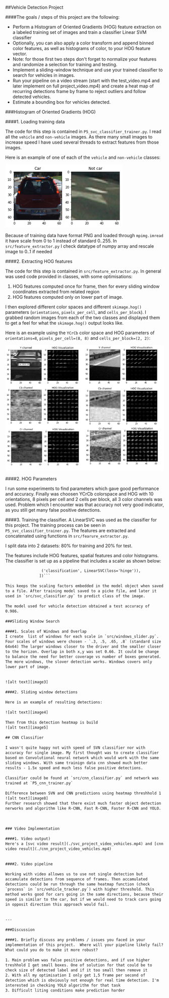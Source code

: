 ##Vehicle Detection Project


####The goals / steps of this project are the following:

* Perform a Histogram of Oriented Gradients (HOG) feature extraction on a labeled training set of images and train a classifier Linear SVM classifier
* Optionally, you can also apply a color transform and append binned color features, as well as histograms of color, to your HOG feature vector. 
* Note: for those first two steps don't forget to normalize your features and randomize a selection for training and testing.
* Implement a sliding-window technique and use your trained classifier to search for vehicles in images.
* Run your pipeline on a video stream (start with the test_video.mp4 and later implement on full project_video.mp4) and create a heat map of recurring detections frame by frame to reject outliers and follow detected vehicles.
* Estimate a bounding box for vehicles detected.

[//]: # (Image References)
[image1]: ./examples/car_not_car.png
[image2]: ./examples/hog/hog.png
[image3]: ./examples/windows/test1.jpg.png
[image4]: ./examples/detections/test5.jpg.png
[image5]: ./examples/heatmaps/test5.jpg.png
[image6]: ./examples/labels_map.png
[image7]: ./examples/output_bboxes.png

[image8]: ./examples/svc_vs_cnn.png

[video1]: ./project_video.mp4


###Histogram of Oriented Gradients (HOG)

####1. Loading training data

The code for this step is contained in `P5_svc_classifier_trainer.py`. I read all the `vehicle` and `non-vehicle` images. As there many small images to increase speed I have used several threads to extract features from those images.

Here is an example of one of each of the `vehicle` and `non-vehicle` classes:

![alt text][image1]

Because of training data have format PNG and loaded through `mpimg.imread ` it have scale from 0 to 1 instead of standard 0..255. In `src/feature_extractor.py` I check datatype of numpy array and rescale image to 0..1 if needed

####2. Extracting HOG features

The code for this step is contained in `src/feature_extractor.py`. In general was used code provided in classes, with some optimisations:

1. HOG features computed once for frame, then for every sliding window coordinates extracted from related region
2. HOG features computed only on lower part of image. 


I then explored different color spaces and different `skimage.hog()` parameters (`orientations`, `pixels_per_cell`, and `cells_per_block`).  I grabbed random images from each of the two classes and displayed them to get a feel for what the `skimage.hog()` output looks like.

Here is an example using the `YCrCb` color space and HOG parameters of `orientations=8`, `pixels_per_cell=(8, 8)` and `cells_per_block=(2, 2)`:


![alt text][image2]

####2. HOG Parameters

I run some experiments to find parameters which gave good performance and accuracy. Finally was choosen YCrCb colorspace and HOG with 10 orientations, 8 pixels per cell and 2 cells per block, all 3 color channels was used. Problem which I encounter was that accuracy not very good indicator, as you still get many false positive detections.


####3. Training the classifier.
A LinearSVC was used as the classifier for this project. The training process can be seen in `P5_svc_classifier_trainer.py`. The features are extracted and concatenated using functions in `src/fearure_extractor.py`. 

I split data into 2 datasets: 80% for training and 20% for test.

The features include HOG features, spatial features and color histograms. The classifier is set up as a pipeline that includes a scaler as shown below:

```clf = Pipeline([('scaling', StandardScaler()),
                ('classification', LinearSVC(loss='hinge')),
               ])```

This keeps the scaling factors embedded in the model object when saved to a file. After training model saved to a picke file, and later it used in `src/svc_classifier.py` to predict class of the image. 

The model used for vehicle detection obtained a test accuracy of 0.986.

###Sliding Window Search

####1. Scales of Windows and Overlap
I create  list of windows for each scale in `src/windows_slider.py`. 
Four scales of windows were chosen - `.3, .5, .65, .8` (standard size 64x64) The larger windows closer to the driver and the smaller closer to the horizon. Overlap in both x,y was set 0.66. It could be change to balance the need for better coverage vs number of boxes generated. The more windows, the slover detection works. Windows covers only lower part of image.


![alt text][image3]

####2. Sliding window detections

Here is an example of resulting detections:

![alt text][image4]

Then from this detection heatmap is build
![alt text][image5]

## CNN Classifier

I wasn't quite happy not with speed of SVN classifier nor with accuracy for single image. My first thought was to create classifier based on Convolutional neural network which would work with the same sliding windows. With same trainign data cnn showed much better results - 1.5x speed and much less false positive detections. 

Classifier could be found at `src/cnn_classifier.py` and network was trained at `P5_cnn_trainer.py`

Difference between SVN and CNN predictions using heatmap threshhold 1
![alt text][image8]
Further research showed that there exist much faster object detection nerworks and algorithm like R-CNN, Fast R-CNN, Faster R-CNN and YOLO. 



### Video Implementation

####1. Video output)
Here's a [svc video result](./svc_project_video_vehicles.mp4) and [cnn video result](./cnn_project_video_vehicles.mp4) 


####2. Video pipeline

Working with video allowes us to use not single detection but accamulate detections from sequence of frames. Then accamulated detections could be run through the same heatmap function (check `process` in `src/vehicle_tracker.py`) with higher threshold. This method works good for cars going in the same directions, because their speed is similar to the car, but if we would need to track cars going in opposit direction this approach would fail. 


---

###Discussion

####1. Briefly discuss any problems / issues you faced in your implementation of this project.  Where will your pipeline likely fail?  What could you do to make it more robust?

1. Main problem was false positive detections, and if use higher treshhold I get small boxes. One of solution for that could be to check size of detected label and if it too small then remove it
2. With all my optimisation I only get 1,5 frame per second of detection which is obviously not enough for real time detection. I'm interested in checking YOLO algorithm for that task
3. Difficult liting conditions make prediction harder

